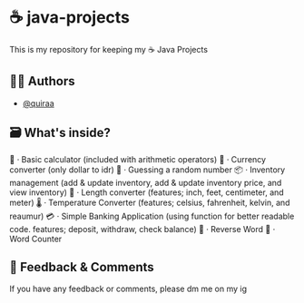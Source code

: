 
# ☕ java-projects

This is my repository for keeping my ☕ Java Projects

## 🧑‍💻 Authors

- [@quiraa](https://www.github.com/quiraa)


## 🗃️ What's inside?

📱 · Basic calculator (included with arithmetic operators)
💱 · Currency converter (only dollar to idr)
🎲 · Guessing a random number 
📦 · Inventory management (add & update inventory, add & update inventory price, and view inventory)
📏 · Length converter (features; inch, feet, centimeter, and meter)
🌡️ · Temperature Converter (features; celsius, fahrenheit, kelvin, and reaumur)
💳 · Simple Banking Application (using function for better readable code. features; deposit, withdraw, check balance)
🔄️ · Reverse Word
🧮 · Word Counter

## 💬 Feedback & Comments

If you have any feedback or comments, please dm me on my ig
